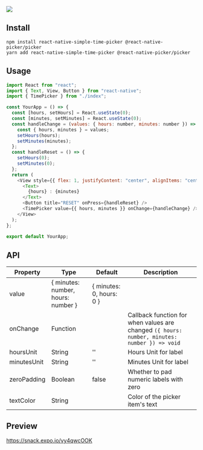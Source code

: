 ![](https://i.imgur.com/z47iHvd.png)

## Install

```
npm install react-native-simple-time-picker @react-native-picker/picker
yarn add react-native-simple-time-picker @react-native-picker/picker
```

## Usage

```javascript
import React from "react";
import { Text, View, Button } from "react-native";
import { TimePicker } from "./index";

const YourApp = () => {
  const [hours, setHours] = React.useState(0);
  const [minutes, setMinutes] = React.useState(0);
  const handleChange = (values: { hours: number, minutes: number }) => {
    const { hours, minutes } = values;
    setHours(hours);
    setMinutes(minutes);
  };
  const handleReset = () => {
    setHours(0);
    setMinutes(0);
  };
  return (
    <View style={{ flex: 1, justifyContent: "center", alignItems: "center" }}>
      <Text>
        {hours} : {minutes}
      </Text>
      <Button title="RESET" onPress={handleReset} />
      <TimePicker value={{ hours, minutes }} onChange={handleChange} />
    </View>
  );
};

export default YourApp;
```

## API

| Property    | Type                               | Default                  | Description                                                                                  |
| ----------- | ---------------------------------- | ------------------------ | -------------------------------------------------------------------------------------------- |
| value       | { minutes: number, hours: number } | { minutes: 0, hours: 0 } |                                                                                              |
| onChange    | Function                           |                          | Callback function for when values are changed `({ hours: number, minutes: number }) => void` |
| hoursUnit   | String                             | ''                       | Hours Unit for label                                                                         |
| minutesUnit | String                             | ''                       | Minutes Unit for label                                                                       |
| zeroPadding | Boolean                            | false                    | Whether to pad numeric labels with zero                                                      |
| textColor   | String                             |                          | Color of the picker item's text                                                              |

## Preview

https://snack.expo.io/vy4qwcOOK
